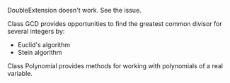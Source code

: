 DoubleExtension doesn't work. See the issue.

Class GCD provides opportunities to find the greatest common divisor for several integers by:
 - Euclid's algorithm
 - Stein algorithm


Class Polynomial provides methods for working with polynomials of a real variable.
